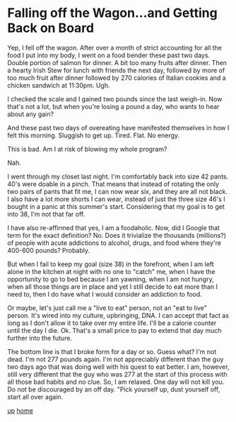 # Falling off the Wagon...and Getting Back on Board

Yep, I fell off the wagon. After over a month of strict accounting for all the food I put into my body, I went on a food bender these past two days. Double portion of salmon for dinner. A bit too many fruits after dinner. Then a hearty Irish Stew for lunch with friends the next day, followed by more of too much fruit after dinner followed by 270 calories of Italian cookies and a chicken sandwich at 11:30pm. Ugh.

I checked the scale and I gained two pounds since the last weigh-in. Now that's not a lot, but when you're losing a pound a day, who wants to hear about any gain?

And these past two days of overeating have manifested themselves in how I felt this morning. Sluggish to get up. Tired. Flat. No energy.

This is bad. Am I at risk of blowing my whole program?

Nah.

I went through my closet last night. I'm comfortably back into size 42 pants. 40's were doable in a pinch.  That means that instead of rotating the only two pairs of pants that fit me, I can now wear six, and they are all not black. I also have a lot more shorts I can wear, instead of just the three size 46's I bought in a panic at this summer's start. Considering that my goal is to get into 38, I'm not that far off.

I have also re-affirmed that yes, I am a foodaholic. Now, did I Google that term for the exact definition? No. Does it trivialize the thousands (millions?) of people with acute addictions to alcohol, drugs, and food where they're 400-600 pounds? Probably.

But when I fail to keep my goal (size 38) in the forefront, when I am left alone in the kitchen at night with no one to "catch" me, when I have the opportunity to go to bed because I am yawning, when I am not hungry, when all those things are in place and yet I still decide to eat more than I need to, then I do have what I would consider an addiction to food.

Or maybe, let's just call me a "live to eat" person, not an "eat to live" person. It's wired into my culture, upbringing, DNA. I can accept that fact as long as I don't allow it to take over my entire life. I'll be a calorie counter until the day I die. Ok. That's a small price to pay to extend that day much further into the future.

The bottom line is that I broke form for a day or so. Guess what? I'm not dead. I'm not 277 pounds again. I'm not appreciably different than the guy two days ago that was doing well with his quest to eat better. I am, however, still very different that the guy who was 277 at the start of this process with all those bad habits and no clue. So, I am relaxed. One day will not kill you. Do not be discouraged by an off day. "Pick yourself up, dust yourself off, start all over again.

[up](..) [home](../..)

